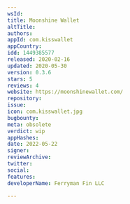 ```yaml
---
wsId: 
title: Moonshine Wallet
altTitle: 
authors: 
appId: com.kisswallet
appCountry: 
idd: 1449385577
released: 2020-02-16
updated: 2020-05-30
version: 0.3.6
stars: 5
reviews: 4
website: https://moonshinewallet.com/
repository: 
issue: 
icon: com.kisswallet.jpg
bugbounty: 
meta: obsolete
verdict: wip
appHashes: 
date: 2022-05-22
signer: 
reviewArchive: 
twitter: 
social: 
features: 
developerName: Ferryman Fin LLC

---
```


